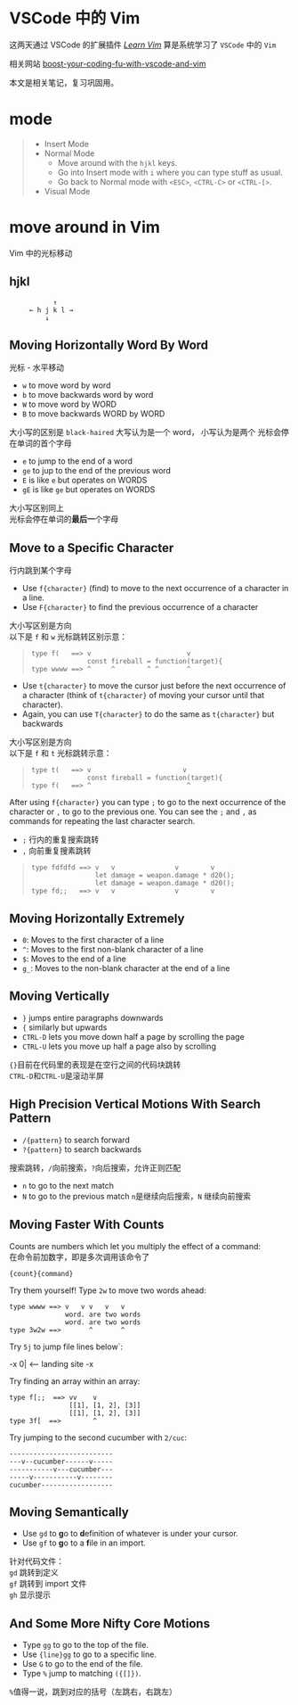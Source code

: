 # VSCode 中的 Vim

这两天通过 VSCode 的扩展插件 [_Learn Vim_](https://www.barbarianmeetscoding.com/boost-your-coding-fu-with-vscode-and-vim/) 算是系统学习了 `VSCode` 中的 `Vim`

相关网站 [boost-your-coding-fu-with-vscode-and-vim](https://www.barbarianmeetscoding.com/boost-your-coding-fu-with-vscode-and-vim/dedication)

本文是相关笔记，复习巩固用。

# mode

> - Insert Mode
> - Normal Mode
>   - Move around with the `hjkl` keys.
>   - Go into Insert mode with `i` where you can type stuff as usual.
>   - Go back to Normal mode with `<ESC>`, `<CTRL-C>` or `<CTRL-[>`.
> - Visual Mode

# move around in Vim

Vim 中的光标移动

## hjkl

```
           ↑
     ← h j k l →
         ↓
```

## Moving Horizontally Word By Word

光标 - 水平移动

- `w` to move word by word
- `b` to move backwards word by word
- `W` to move word by WORD
- `B` to move backwards WORD by WORD

大小写的区别是 `black-haired` 大写认为是一个 word， 小写认为是两个
光标会停在单词的首个字母

- `e` to jump to the end of a word
- `ge` to jup to the end of the previous word
- `E` is like `e` but operates on WORDS
- `gE` is like `ge` but operates on WORDS

大小写区别同上  
光标会停在单词的**最后一**个字母

## Move to a Specific Character

行内跳到某个字母

- Use `f{character}` (find) to move to the next occurrence of a character in a line.
- Use `F{character}` to find the previous occurrence of a character

大小写区别是方向  
以下是 `f` 和 `w` 光标跳转区别示意：

> ```
> type f(   ==> v                        v
>               const fireball = function(target){
> type wwww ==> ^     ^        ^ ^       ^
> ```

- Use `t{character}` to move the cursor just before the next occurrence of a character (think of `t{character}` of moving your cursor until that character).
- Again, you can use `T{character}` to do the same as `t{character}` but backwards

大小写区别是方向  
以下是 `f` 和 `t` 光标跳转示意：

> ```
> type t(   ==> v                       v
>               const fireball = function(target){
> type f(   ==> ^                        ^
> ```

After using `f{character}` you can type `;` to go to the next occurrence of the character or `,` to go to the previous one. You can see the `;` and `,` as commands for repeating the last character search.

- `;` 行内的重复搜索跳转
- `,` 向前重复搜素跳转

> ```
> type fdfdfd ==> v   v               v        v
>                 let damage = weapon.damage * d20();
>                 let damage = weapon.damage * d20();
> type fd;;   ==> v   v               v        v
> ```

## Moving Horizontally Extremely

- `0`: Moves to the first character of a line
- `^`: Moves to the first non-blank character of a line
- `$`: Moves to the end of a line
- `g_`: Moves to the non-blank character at the end of a line

## Moving Vertically

- `}` jumps entire paragraphs downwards
- `{` similarly but upwards
- `CTRL-D` lets you move down half a page by scrolling the page
- `CTRL-U` lets you move up half a page also by scrolling

`{}`目前在代码里的表现是在空行之间的代码块跳转  
`CTRL-D`和`CTRL-U`是滚动半屏

## High Precision Vertical Motions With Search Pattern

- `/{pattern}` to search forward
- `?{pattern}` to search backwards

搜索跳转，`/`向前搜索，`?`向后搜索，允许正则匹配

- `n` to go to the next match
- `N` to go to the previous match
  `n`是继续向后搜索，`N` 继续向前搜索

## Moving Faster With Counts

Counts are numbers which let you multiply the effect of a command:  
在命令前加数字，即是多次调用该命令了

```
{count}{command}
```

Try them yourself! Type `2w` to move two words ahead:

```
type wwww ==> v   v v   v   v
              word. are two words
              word. are two words
type 3w2w ==>       ^       ^
```

Try `5j` to jump file lines below`:

-x
0| <-- landing site
-x

Try finding an array within an array:

```
type f[;;  ==> vv    v
               [[1], [1, 2], [3]]
               [[1], [1, 2], [3]]
type 3f[  ==>        ^
```

Try jumping to the second cucumber with `2/cuc`:

```
--------------------------
---v--cucumber------v-----
-----------v---cucumber---
-----v-----------v--------
cucumber------------------
```

## Moving Semantically

- Use `gd` to **g**o to **d**efinition of whatever is under your cursor.
- Use `gf` to **g**o to a **f**ile in an import.

针对代码文件：  
`gd` 跳转到定义  
`gf` 跳转到 import 文件  
`gh` 显示提示

## And Some More Nifty Core Motions

- Type `gg` to go to the top of the file.
- Use `{line}gg` to go to a specific line.
- Use `G` to go to the end of the file.
- Type `%` jump to matching `({[]})`.

`%`值得一说，跳到对应的括号（左跳右，右跳左）
